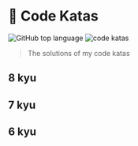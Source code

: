 # :space_invader: Code Katas

![GitHub top language](https://img.shields.io/github/languages/top/mpaasternak/CodewarsChill)
![code katas](https://www.codewars.com/users/Lobsaang/badges/micro)

> The solutions of my code katas

## 8 kyu


## 7 kyu


## 6 kyu
